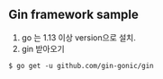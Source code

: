 ## Gin framework sample 

1. go 는 1.13 이상 version으로 설치.
2. gin 받아오기
~~~shell
$ go get -u github.com/gin-gonic/gin
~~~